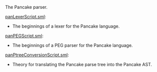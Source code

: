The Pancake parser.

[panLexerScript.sml](panLexerScript.sml):
* The beginnings of a lexer for the Pancake language.

[panPEGScript.sml](panPEGScript.sml):
* The beginnings of a PEG parser for the Pancake language.

[panPtreeConversionScript.sml](panPtreeConversionScript.sml):
* Theory for translating the Pancake parse tree into the Pancake AST.
